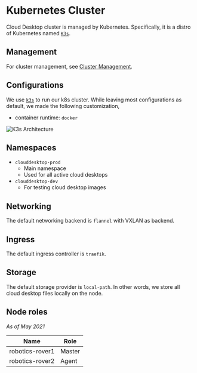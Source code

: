 # Kubernetes Cluster

Cloud Desktop cluster is managed by Kubernetes. Specifically, it is a distro of Kubernetes named [`K3s`](https://rancher.com/docs/k3s/latest/en/).

## Management

For cluster management, see [Cluster Management](operating/management.md).

## Configurations

We use [`k3s`](https://rancher.com/docs/k3s/latest/en/architecture/) to run our k8s cluster. While leaving most configurations as default, we made the following customization,

- container runtime: `docker`

![K3s Architecture](https://rancher.com/docs/img/rancher/k3s-architecture-single-server.png)

## Namespaces

- `clouddesktop-prod`
  - Main namespace
  - Used for all active cloud desktops
- `clouddesktop-dev`
  - For testing cloud desktop images

## Networking

The default networking backend is `flannel` with VXLAN as backend.

## Ingress

The default ingress controller is `traefik`.

## Storage

The default storage provider is `local-path`. In other words, we store all cloud desktop files locally on the node.

## Node roles

*As of May 2021*

| Name | Role |
| --- | --- |
| robotics-rover1 | Master |
| robotics-rover2 | Agent |
